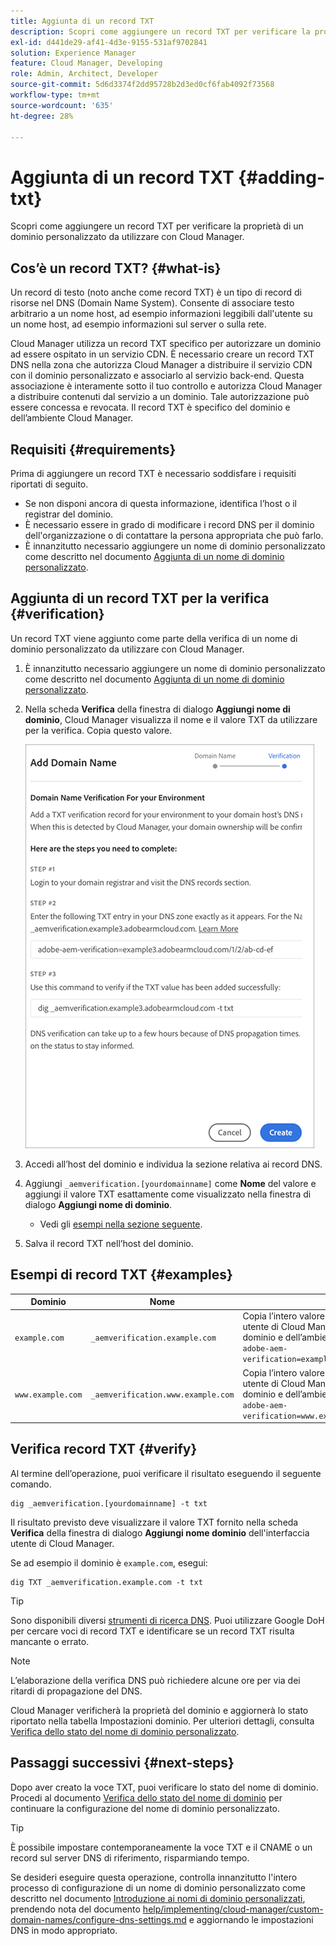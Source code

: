 ```yaml
---
title: Aggiunta di un record TXT
description: Scopri come aggiungere un record TXT per verificare la proprietà di un dominio personalizzato da utilizzare con Cloud Manager.
exl-id: d441de29-af41-4d3e-9155-531af9702841
solution: Experience Manager
feature: Cloud Manager, Developing
role: Admin, Architect, Developer
source-git-commit: 5d6d3374f2dd95728b2d3ed0cf6fab4092f73568
workflow-type: tm+mt
source-wordcount: '635'
ht-degree: 28%

---
```



# Aggiunta di un record TXT {#adding-txt}

Scopri come aggiungere un record TXT per verificare la proprietà di un dominio personalizzato da utilizzare con Cloud Manager.

## Cos’è un record TXT? {#what-is}

Un record di testo (noto anche come record TXT) è un tipo di record di risorse nel DNS (Domain Name System). Consente di associare testo arbitrario a un nome host, ad esempio informazioni leggibili dall&#39;utente su un nome host, ad esempio informazioni sul server o sulla rete.

Cloud Manager utilizza un record TXT specifico per autorizzare un dominio ad essere ospitato in un servizio CDN. È necessario creare un record TXT DNS nella zona che autorizza Cloud Manager a distribuire il servizio CDN con il dominio personalizzato e associarlo al servizio back-end. Questa associazione è interamente sotto il tuo controllo e autorizza Cloud Manager a distribuire contenuti dal servizio a un dominio. Tale autorizzazione può essere concessa e revocata. Il record TXT è specifico del dominio e dell’ambiente Cloud Manager.

## Requisiti {#requirements}

Prima di aggiungere un record TXT è necessario soddisfare i requisiti riportati di seguito.

* Se non disponi ancora di questa informazione, identifica l’host o il registrar del dominio.
* È necessario essere in grado di modificare i record DNS per il dominio dell&#39;organizzazione o di contattare la persona appropriata che può farlo.
* È innanzitutto necessario aggiungere un nome di dominio personalizzato come descritto nel documento [Aggiunta di un nome di dominio personalizzato](/help/implementing/cloud-manager/custom-domain-names/add-custom-domain-name.md).

## Aggiunta di un record TXT per la verifica {#verification}

Un record TXT viene aggiunto come parte della verifica di un nome di dominio personalizzato da utilizzare con Cloud Manager.

1. È innanzitutto necessario aggiungere un nome di dominio personalizzato come descritto nel documento [Aggiunta di un nome di dominio personalizzato](/help/implementing/cloud-manager/custom-domain-names/add-custom-domain-name.md).

1. Nella scheda **Verifica** della finestra di dialogo **Aggiungi nome di dominio**, Cloud Manager visualizza il nome e il valore TXT da utilizzare per la verifica. Copia questo valore.

   ![Verifica del nome di dominio](/help/implementing/cloud-manager/assets/cdn/cdn-create6.png)

1. Accedi all’host del dominio e individua la sezione relativa ai record DNS.

1. Aggiungi `_aemverification.[yourdomainname]` come **Nome** del valore e aggiungi il valore TXT esattamente come visualizzato nella finestra di dialogo **Aggiungi nome di dominio**.

   * Vedi gli [esempi nella sezione seguente](#examples).

1. Salva il record TXT nell’host del dominio.

## Esempi di record TXT {#examples}

| Dominio | Nome | Valore TXT |
|--- |--- |---|
| `example.com` | `_aemverification.example.com` | Copia l’intero valore visualizzato nell’interfaccia utente di Cloud Manager. Il valore è specifico del dominio e dell’ambiente. Esempio:<br>`adobe-aem-verification=example.com/[program]/[env]/..*` |
| `www.example.com` | `_aemverification.www.example.com` | Copia l’intero valore visualizzato nell’interfaccia utente di Cloud Manager. Il valore è specifico del dominio e dell’ambiente. Esempio:<br>`adobe-aem-verification=www.example.com/[program]/[env]/..*` |

## Verifica record TXT {#verify}

Al termine dell’operazione, puoi verificare il risultato eseguendo il seguente comando.

```shell
dig _aemverification.[yourdomainname] -t txt
```

Il risultato previsto deve visualizzare il valore TXT fornito nella scheda **Verifica** della finestra di dialogo **Aggiungi nome dominio** dell&#39;interfaccia utente di Cloud Manager.

Se ad esempio il dominio è `example.com`, esegui:

```shell
dig TXT _aemverification.example.com -t txt
```

>[!TIP]
>
>Sono disponibili diversi [strumenti di ricerca DNS](https://www.ultratools.com/tools/dnsLookup). Puoi utilizzare Google DoH per cercare voci di record TXT e identificare se un record TXT risulta mancante o errato.

>[!NOTE]
>
>L’elaborazione della verifica DNS può richiedere alcune ore per via dei ritardi di propagazione del DNS.
>
>Cloud Manager verificherà la proprietà del dominio e aggiornerà lo stato riportato nella tabella Impostazioni dominio. Per ulteriori dettagli, consulta [Verifica dello stato del nome di dominio personalizzato](/help/implementing/cloud-manager/custom-domain-names/check-domain-name-status.md).

## Passaggi successivi {#next-steps}

Dopo aver creato la voce TXT, puoi verificare lo stato del nome di dominio. Procedi al documento [Verifica dello stato del nome di dominio](/help/implementing/cloud-manager/custom-domain-names/check-domain-name-status.md) per continuare la configurazione del nome di dominio personalizzato.

>[!TIP]
>
>È possibile impostare contemporaneamente la voce TXT e il CNAME o un record sul server DNS di riferimento, risparmiando tempo.
>
>Se desideri eseguire questa operazione, controlla innanzitutto l&#39;intero processo di configurazione di un nome di dominio personalizzato come descritto nel documento [Introduzione ai nomi di dominio personalizzati](/help/implementing/cloud-manager/custom-domain-names/introduction.md), prendendo nota del documento [help/implementing/cloud-manager/custom-domain-names/configure-dns-settings.md](/help/implementing/cloud-manager/custom-domain-names/configure-dns-settings.md) e aggiornando le impostazioni DNS in modo appropriato.